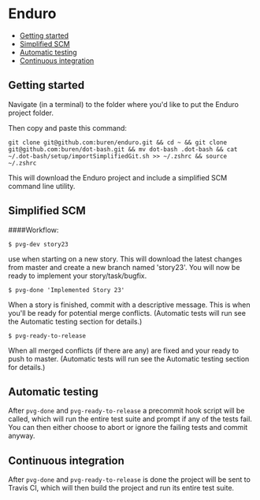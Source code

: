 # Enduro


- [Getting started](README.md#getting-started)
- [Simplified SCM](README.md#simplified-scm)
- [Automatic testing](README.md#automatic-testing)
- [Continuous integration](README.md#continuous-integration)

## Getting started

Navigate (in a terminal) to the folder where you'd like to put the Enduro project folder.

Then copy and paste this command:

    git clone git@github.com:buren/enduro.git && cd ~ && git clone git@github.com:buren/dot-bash.git && mv dot-bash .dot-bash && cat ~/.dot-bash/setup/importSimplifiedGit.sh >> ~/.zshrc && source ~/.zshrc

This will download the Enduro project and include a simplified SCM command line utility. 


## Simplified SCM

####Workflow:

    $ pvg-dev story23                 
use when starting on a new story.
This will download the latest changes from master and create a new branch named 'story23'.
You will now be ready to implement your story/task/bugfix.

    $ pvg-done 'Implemented Story 23'
When a story is finished, commit with a descriptive message. 
This is when you'll be ready for potential merge conflicts.
(Automatic tests will run see the Automatic testing section for details.)

    $ pvg-ready-to-release
When all merged conflicts (if there are any) are fixed and your ready to push to master.
(Automatic tests will run see the Automatic testing section for details.)


## Automatic testing
After ```pvg-done``` and ```pvg-ready-to-release``` a precommit hook script will be called, which will run the entire test suite and prompt if any of the tests fail. You can then either choose to abort or ignore the failing tests and commit anyway. 
    
    
## Continuous integration

After ```pvg-done``` and ```pvg-ready-to-release``` is done the project will be sent to Travis CI, which will then build the project and run its entire test suite.

